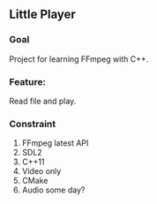 ## Little Player

### Goal
Project for learning FFmpeg with C++.

### Feature:
Read file and play. 

### Constraint 
1. FFmpeg latest API
1. SDL2
1. C++11  
1. Video only
1. CMake
1. Audio some day?



